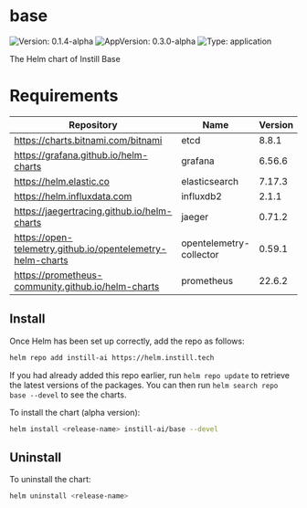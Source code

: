 # base

![Version: 0.1.4-alpha](https://img.shields.io/badge/Version-0.1.4--alpha-informational?style=flat-square) ![AppVersion: 0.3.0-alpha](https://img.shields.io/badge/AppVersion-0.3.0--alpha-informational?style=flat-square) ![Type: application](https://img.shields.io/badge/Type-application-informational?style=flat-square)

The Helm chart of Instill Base

# Requirements

| Repository | Name | Version |
|------------|------|---------|
| https://charts.bitnami.com/bitnami | etcd | 8.8.1 |
| https://grafana.github.io/helm-charts | grafana | 6.56.6 |
| https://helm.elastic.co | elasticsearch | 7.17.3 |
| https://helm.influxdata.com | influxdb2 | 2.1.1 |
| https://jaegertracing.github.io/helm-charts | jaeger | 0.71.2 |
| https://open-telemetry.github.io/opentelemetry-helm-charts | opentelemetry-collector | 0.59.1 |
| https://prometheus-community.github.io/helm-charts | prometheus | 22.6.2 |

## Install

Once Helm has been set up correctly, add the repo as follows:

```bash
helm repo add instill-ai https://helm.instill.tech
```

If you had already added this repo earlier, run `helm repo update` to retrieve
the latest versions of the packages. You can then run `helm search repo base --devel` to see the charts.

To install the chart (alpha version):

```bash
helm install <release-name> instill-ai/base --devel
```

## Uninstall

To uninstall the chart:

```bash
helm uninstall <release-name>
```
